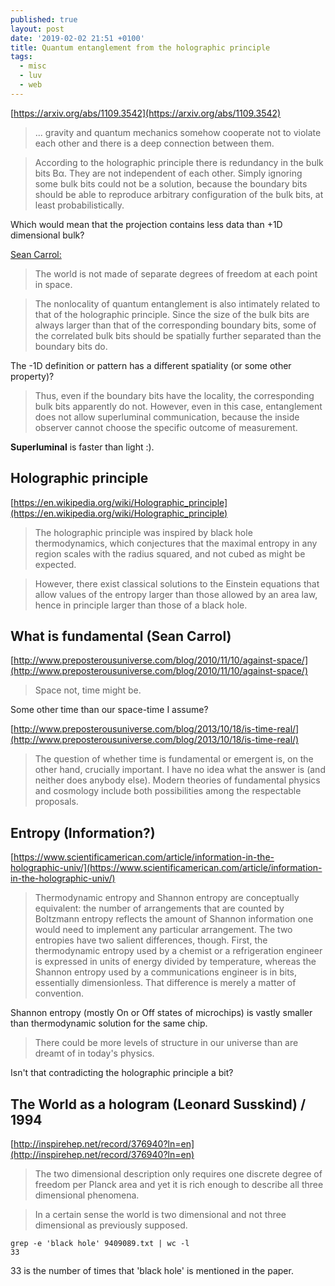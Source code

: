 ```yaml
---
published: true
layout: post
date: '2019-02-02 21:51 +0100'
title: Quantum entanglement from the holographic principle
tags:
  - misc
  - luv
  - web
---
```

[https://arxiv.org/abs/1109.3542](https://arxiv.org/abs/1109.3542)

> ... gravity and quantum mechanics somehow cooperate not to violate each other and there is a deep connection between them.

> According to the holographic principle there is redundancy in the bulk bits Bα. They are not independent of each other. Simply ignoring some bulk bits could not be a solution, because the boundary bits should be able to reproduce arbitrary configuration of the bulk bits, at least probabilistically.

Which would mean that the projection contains less data than +1D dimensional bulk?

[Sean Carrol:](http://www.preposterousuniverse.com/blog/2010/11/10/against-space/)

> The world is not made of separate degrees of freedom at each point in space.

> The nonlocality of quantum entanglement is also intimately related to that of the holographic principle. Since the size of the bulk bits are always larger than that of the corresponding boundary bits, some of the correlated bulk bits should be spatially further separated than the boundary bits do. 

The -1D definition or pattern has a different spatiality (or some other property)? 

> Thus, even if the boundary bits have the locality, the corresponding bulk bits apparently do not. However, even in this case, entanglement does not allow superluminal communication, because the inside observer cannot choose the specific outcome of measurement.

**Superluminal** is faster than light :).

## Holographic principle

[https://en.wikipedia.org/wiki/Holographic_principle](https://en.wikipedia.org/wiki/Holographic_principle)

> The holographic principle was inspired by black hole thermodynamics, which conjectures that the maximal entropy in any region scales with the radius squared, and not cubed as might be expected.

> However, there exist classical solutions to the Einstein equations that allow values of the entropy larger than those allowed by an area law, hence in principle larger than those of a black hole. 

## What is fundamental (Sean Carrol)

[http://www.preposterousuniverse.com/blog/2010/11/10/against-space/](http://www.preposterousuniverse.com/blog/2010/11/10/against-space/)

> Space not, time might be.

Some other time than our space-time I assume?

[http://www.preposterousuniverse.com/blog/2013/10/18/is-time-real/](http://www.preposterousuniverse.com/blog/2013/10/18/is-time-real/)

> The question of whether time is fundamental or emergent is, on the other hand, crucially important. I have no idea what the answer is (and neither does anybody else). Modern theories of fundamental physics and cosmology include both possibilities among the respectable proposals.

## Entropy (Information?)

[https://www.scientificamerican.com/article/information-in-the-holographic-univ/](https://www.scientificamerican.com/article/information-in-the-holographic-univ/)

> Thermodynamic entropy and Shannon entropy are conceptually equivalent: the number of arrangements that are counted by Boltzmann entropy reflects the amount of Shannon information one would need to implement any particular arrangement. The two entropies have two salient differences, though. First, the thermodynamic entropy used by a chemist or a refrigeration engineer is expressed in units of energy divided by temperature, whereas the Shannon entropy used by a communications engineer is in bits, essentially dimensionless. That difference is merely a matter of convention.

Shannon entropy (mostly On or Off states of microchips) is vastly smaller than thermodynamic solution for the same chip.

> There could be more levels of structure in our universe than are dreamt of in today's physics.

Isn't that contradicting the holographic principle a bit?

## The World as a hologram (Leonard Susskind) / 1994

[http://inspirehep.net/record/376940?ln=en](http://inspirehep.net/record/376940?ln=en)

> The two dimensional description only requires one discrete degree of freedom per Planck area and yet it is rich enough to describe all three dimensional phenomena. 

> In a certain sense the world is two dimensional and not three dimensional as previously supposed.

    grep -e 'black hole' 9409089.txt | wc -l
    33

33 is the number of times that 'black hole' is mentioned in the paper.

